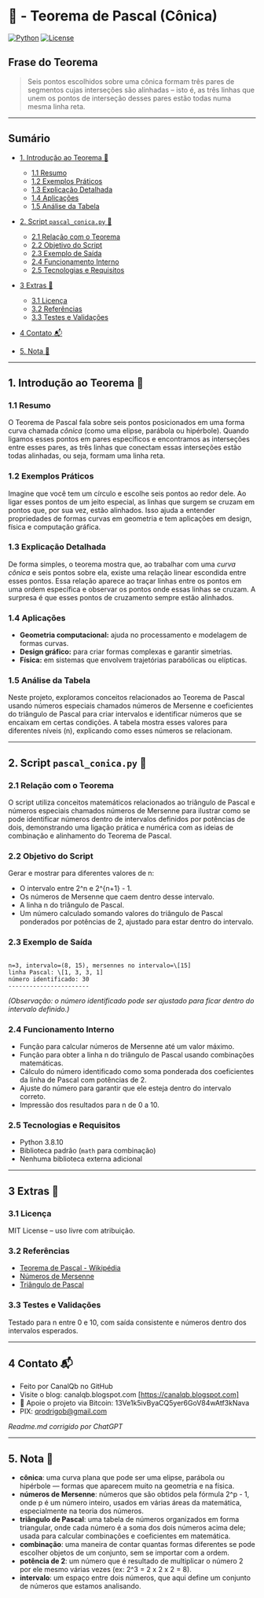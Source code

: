 # 📐 - Teorema de Pascal (Cônica)
[![Python](https://img.shields.io/badge/Python-3.8.10-blue.svg)](https://www.python.org/)
[![License](https://img.shields.io/badge/license-MIT-green)](LICENSE)

## Frase do Teorema

> Seis pontos escolhidos sobre uma cônica formam três pares de segmentos cujas interseções são alinhadas – isto é, as três linhas que unem os pontos de interseção desses pares estão todas numa mesma linha reta.

---

## Sumário

* [1. Introdução ao Teorema 📘](#1-introdução-ao-teorema-📘)

  * [1.1 Resumo](#11-resumo)
  * [1.2 Exemplos Práticos](#12-exemplos-práticos)
  * [1.3 Explicação Detalhada](#13-explicação-detalhada)
  * [1.4 Aplicações](#14-aplicações)
  * [1.5 Análise da Tabela](#15-análise-da-tabela)

* [2. Script `pascal_conica.py` 🐍](#2-script-pascal_conicapy-🐍)

  * [2.1 Relação com o Teorema](#21-relação-com-o-teorema)
  * [2.2 Objetivo do Script](#22-objetivo-do-script)
  * [2.3 Exemplo de Saída](#23-exemplo-de-saída)
  * [2.4 Funcionamento Interno](#24-funcionamento-interno)
  * [2.5 Tecnologias e Requisitos](#25-tecnologias-e-requisitos)

* [3 Extras 🎁](#3-extras-🎁)

  * [3.1 Licença](#31-licença)
  * [3.2 Referências](#32-referências)
  * [3.3 Testes e Validações](#33-testes-e-validações)

* [4 Contato 📬](#4-contato-📬)
* [5. Nota 📝](#5-nota-📝)

---

## 1. Introdução ao Teorema 📘

### 1.1 Resumo

O Teorema de Pascal fala sobre seis pontos posicionados em uma forma curva chamada *cônica* (como uma elipse, parábola ou hipérbole). Quando ligamos esses pontos em pares específicos e encontramos as interseções entre esses pares, as três linhas que conectam essas interseções estão todas alinhadas, ou seja, formam uma linha reta.

### 1.2 Exemplos Práticos

Imagine que você tem um círculo e escolhe seis pontos ao redor dele. Ao ligar esses pontos de um jeito especial, as linhas que surgem se cruzam em pontos que, por sua vez, estão alinhados. Isso ajuda a entender propriedades de formas curvas em geometria e tem aplicações em design, física e computação gráfica.

### 1.3 Explicação Detalhada

De forma simples, o teorema mostra que, ao trabalhar com uma *curva cônica* e seis pontos sobre ela, existe uma relação linear escondida entre esses pontos. Essa relação aparece ao traçar linhas entre os pontos em uma ordem específica e observar os pontos onde essas linhas se cruzam. A surpresa é que esses pontos de cruzamento sempre estão alinhados.

### 1.4 Aplicações

- **Geometria computacional:** ajuda no processamento e modelagem de formas curvas.
- **Design gráfico:** para criar formas complexas e garantir simetrias.
- **Física:** em sistemas que envolvem trajetórias parabólicas ou elípticas.

### 1.5 Análise da Tabela

Neste projeto, exploramos conceitos relacionados ao Teorema de Pascal usando números especiais chamados números de Mersenne e coeficientes do triângulo de Pascal para criar intervalos e identificar números que se encaixam em certas condições. A tabela mostra esses valores para diferentes níveis (n), explicando como esses números se relacionam.

---

## 2. Script `pascal_conica.py` 🐍

### 2.1 Relação com o Teorema

O script utiliza conceitos matemáticos relacionados ao triângulo de Pascal e números especiais chamados números de Mersenne para ilustrar como se pode identificar números dentro de intervalos definidos por potências de dois, demonstrando uma ligação prática e numérica com as ideias de combinação e alinhamento do Teorema de Pascal.

### 2.2 Objetivo do Script

Gerar e mostrar para diferentes valores de n:
- O intervalo entre 2^n e 2^{n+1} - 1.
- Os números de Mersenne que caem dentro desse intervalo.
- A linha n do triângulo de Pascal.
- Um número calculado somando valores do triângulo de Pascal ponderados por potências de 2, ajustado para estar dentro do intervalo.

### 2.3 Exemplo de Saída

```

n=3, intervalo=(8, 15), mersennes no intervalo=\[15]
linha Pascal: \[1, 3, 3, 1]
número identificado: 30
-----------------------

```

*(Observação: o número identificado pode ser ajustado para ficar dentro do intervalo definido.)*

### 2.4 Funcionamento Interno

- Função para calcular números de Mersenne até um valor máximo.
- Função para obter a linha n do triângulo de Pascal usando combinações matemáticas.
- Cálculo do número identificado como soma ponderada dos coeficientes da linha de Pascal com potências de 2.
- Ajuste do número para garantir que ele esteja dentro do intervalo correto.
- Impressão dos resultados para n de 0 a 10.

### 2.5 Tecnologias e Requisitos

- Python 3.8.10
- Biblioteca padrão (`math` para combinação)
- Nenhuma biblioteca externa adicional

---

## 3 Extras 🎁

### 3.1 Licença

MIT License – uso livre com atribuição.

### 3.2 Referências

- [Teorema de Pascal - Wikipédia](https://pt.wikipedia.org/wiki/Teorema_de_Pascal)
- [Números de Mersenne](https://pt.wikipedia.org/wiki/Número_de_Mersenne)
- [Triângulo de Pascal](https://pt.wikipedia.org/wiki/Triângulo_de_Pascal)

### 3.3 Testes e Validações

Testado para n entre 0 e 10, com saída consistente e números dentro dos intervalos esperados.

---

## 4 Contato 📬

* Feito por CanalQb no GitHub  
* Visite o blog: canalqb.blogspot.com [https://canalqb.blogspot.com]  
* 💸 Apoie o projeto via Bitcoin: 13Ve1k5ivByaCQ5yer6GoV84wAtf3kNava  
* PIX: [qrodrigob@gmail.com](mailto:qrodrigob@gmail.com)  

*Readme.md corrigido por ChatGPT*

---

## 5. Nota 📝

- **cônica**: uma curva plana que pode ser uma elipse, parábola ou hipérbole — formas que aparecem muito na geometria e na física.  
- **números de Mersenne**: números que são obtidos pela fórmula 2^p - 1, onde p é um número inteiro, usados em várias áreas da matemática, especialmente na teoria dos números.  
- **triângulo de Pascal**: uma tabela de números organizados em forma triangular, onde cada número é a soma dos dois números acima dele; usada para calcular combinações e coeficientes em matemática.  
- **combinação**: uma maneira de contar quantas formas diferentes se pode escolher objetos de um conjunto, sem se importar com a ordem.  
- **potência de 2**: um número que é resultado de multiplicar o número 2 por ele mesmo várias vezes (ex: 2^3 = 2 x 2 x 2 = 8).  
- **intervalo**: um espaço entre dois números, que aqui define um conjunto de números que estamos analisando.
